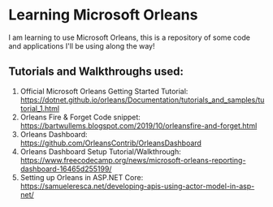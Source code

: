 # Learning Microsoft Orleans
I am learning to use Microsoft Orleans, this is a repository of some code and applications I'll be using along the way!

## Tutorials and Walkthroughs used:
1. Official Microsoft Orleans Getting Started Tutorial: https://dotnet.github.io/orleans/Documentation/tutorials_and_samples/tutorial_1.html
2. Orleans Fire & Forget Code snippet: https://bartwullems.blogspot.com/2019/10/orleansfire-and-forget.html
3. Orleans Dashboard: https://github.com/OrleansContrib/OrleansDashboard
4. Orleans Dashboard Setup Tutorial/Walkthrough: https://www.freecodecamp.org/news/microsoft-orleans-reporting-dashboard-16465d255199/
5. Setting up Orleans in ASP.NET Core: https://samueleresca.net/developing-apis-using-actor-model-in-asp-net/
